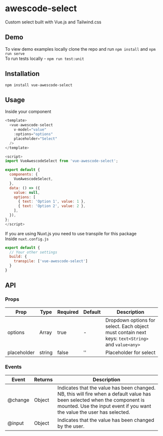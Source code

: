 # awescode-select

Custom select built with Vue.js and Tailwind.css

## Demo
To view demo examples locally clone the repo and run `npm install` and `npm run serve`  
To run tests locally - `npm run test:unit`

## Installation
```
npm install vue-awescode-select
```

## Usage

Inside your component
```js
<template>
  <vue-awescode-select 
    v-model="value"
    :options="options"
    placeholder="Select"
  />
</template>

<script>
import VueAwescodeSelect from 'vue-awescode-select';

export default {
  components: {
    VueAwescodeSelect,
  },
  data: () => ({
    value: null,
    options: [
      { text: 'Option 1', value: 1 },
      { text: 'Option 2', value: 2 },
    ],
  }),
};
</script>
```

If you are using Nuxt.js you need to use transpile for this package  
Inside `nuxt.config.js`

```js
export default {
  // Your other settings
  build: {
    transpile: ['vue-awescode-select']
  }
}
```

## API

### Props

| Prop  | Type  | Required  | Default  | Description  |
|---|---|---|---|---|
| options  | Array  | true  | -  | Dropdown options for select. Each object must contain next keys: ```text<String>``` and ```value<any>```    |
| placeholder  | string  | false  | ''  | Placeholder for select |

### Events

| Event                         | Returns         | Description                              |
|-------------------------------|-----------------|------------------------------------------|
| @change                      	| Object    			| Indicates that the value has been changed. NB, this will fire when a default value has been selected when the component is mounted. Use the input event if you want the value the user has selected.|	          
| @input                        | Object	        | Indicates that the value has been changed by the user.|


